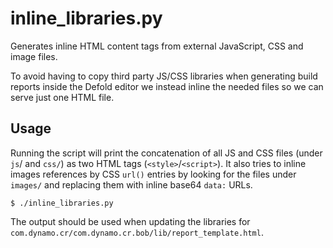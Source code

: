 # inline_libraries.py
Generates inline HTML content tags from external JavaScript, CSS and image files.

To avoid having to copy third party JS/CSS libraries when generating build reports inside the Defold editor we instead inline the needed files so we can serve just one HTML file.

## Usage
Running the script will print the concatenation of all JS and CSS files (under `js`/ and `css/`) as two HTML tags (`<style>`/`<script>`). It also tries to inline images references by CSS `url()` entries by looking for the files under `images/` and replacing them with inline base64 `data:` URLs.

    $ ./inline_libraries.py

The output should be used when updating the libraries for `com.dynamo.cr/com.dynamo.cr.bob/lib/report_template.html`.
